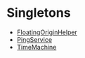 # Singletons
* [FloatingOriginHelper](floating_origin_helper.md)
* [PingService](ping_service.md)
* [TimeMachine](time_machine.md)
